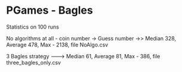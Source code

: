 # PGames - Bagles
Statistics on 100 runs 

No algorithms at all - coin number -> Guess number ->> Median 328, Average 478, Max - 2138, file NoAlgo.csv

3 Bagles strategy ---> Median 61, Average 81, Max - 386, file three_bagles_only.csv
